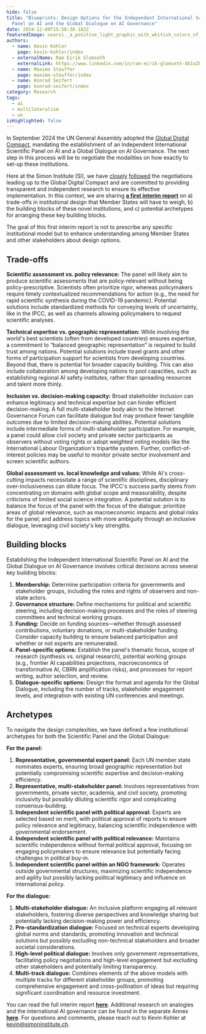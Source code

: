 ```yaml
---
hide: false
title: "Blueprints: Design Options for the Independent International Scientific
  Panel on AI and the Global Dialogue on AI Governance"
date: 2024-12-09T15:58:38.182Z
featuredImage: usersi._a_positive_light_graphic_with_whitish_colors_of_the_int_166c4d5c-f9a6-4236-bf7f-3ea112c2eb1f.webp
authors:
  - name: Kevin Kohler
    page: kevin-kohler/index
  - externalName: Ram Eirik Glomseth
    externalLink: https://www.linkedin.com/in/ram-eirik-glomseth-4b1a2b237/?originalSubdomain=ch
  - name: Maxime Stauffer
    page: maxime-stauffer/index
  - name: Konrad Seifert
    page: konrad-seifert/index
category: Research
tags:
  - ai
  - multilateralism
  - un
isHighlighted: false
---
```

In September 2024 the UN General Assembly adopted the [Global Digital Compact](https://www.un.org/techenvoy/global-digital-compact), mandating the establishment of an Independent International Scientific Panel on AI and a Global Dialogue on AI Governance. The next step in this process will be to negotiate the modalities on how exactly to set-up these institutions.

Here at the Simon Institute (SI), we have [closely](https://www.simoninstitute.ch/blog/post/response-to-the-zero-draft-of-the-global-digital-compact/) [followed](https://www.simoninstitute.ch/blog/post/response-to-revision-1-of-the-global-digital-compact-implications-for-ai-governance/) the negotiations leading up to the Global Digital Compact and are committed to providing transparent and independent research to ensure its effective implementation. In this context, we are sharing **[a first interim report](https://drive.google.com/file/d/1fSYYlU11z39NZNjrk4B0zk33dEkKKe-b/view?usp=sharing)** on a) trade-offs in institutional design that Member States will have to weigh, b) the building blocks of these novel institutions, and c) potential archetypes for arranging these key building blocks.  

The goal of this first interim report is not to prescribe any specific institutional model but to enhance understanding among Member States and other stakeholders about design options.

## Trade-offs

**Scientific assessment vs. policy relevance:** The panel will likely aim to produce scientific assessments that are policy-relevant without being policy-prescriptive. Scientists often prioritize rigor, whereas policymakers require timely contextualized recommendations for action (e.g., the need for rapid scientific synthesis during the COVID-19 pandemic). Potential solutions include standardized methods for conveying levels of uncertainty, like in the IPCC, as well as channels allowing policymakers to request scientific analyses. 

**Technical expertise vs. geographic representation:** While involving the world's best scientists (often from developed countries) ensures expertise, a commitment to “balanced geographic representation” is required to build trust among nations. Potential solutions include travel grants and other forms of participation support for scientists from developing countries. Beyond that, there is potential for broader capacity building. This can also include collaboration among developing nations to pool capacities, such as establishing regional AI safety institutes, rather than spreading resources and talent more thinly.

**Inclusion vs. decision-making capacity:** Broad stakeholder inclusion can enhance legitimacy and technical expertise but can hinder efficient decision-making. A full multi-stakeholder body akin to the Internet Governance Forum can facilitate dialogue but may produce fewer tangible outcomes due to limited decision-making abilities. Potential solutions include intermediate forms of multi-stakeholder participation. For example, a panel could allow civil society and private sector participants as observers without voting rights or adopt weighted voting models like the International Labour Organization's tripartite system. Further, conflict-of-interest policies may be useful to monitor private sector involvement and  screen scientific authors. 

**Global assessment vs. local knowledge and values:** While AI's cross-cutting impacts necessitate a range of scientific disciplines, disciplinary over-inclusiveness can dilute focus. The IPCC's success partly stems from concentrating on domains with global scope and measurability, despite criticisms of limited social science integration. A potential solution is to balance the focus of the panel with the focus of the dialogue: prioritize areas of global relevance, such as macroeconomic impacts and global risks for the panel; and address topics with more ambiguity through an inclusive dialogue, leveraging civil society's key strengths.

## Building blocks

Establishing the Independent International Scientific Panel on AI and the Global Dialogue on AI Governance involves critical decisions across several key building blocks:

1. **Membership:** Determine participation criteria for governments and stakeholder groups, including the roles and rights of observers and non-state actors.
2. **Governance structure:** Define mechanisms for political and scientific steering, including decision-making processes and the roles of steering committees and technical working groups.
3. **Funding:** Decide on funding sources—whether through assessed contributions, voluntary donations, or multi-stakeholder funding. Consider capacity building to ensure balanced participation and whether or not experts are remunerated.
4. **Panel-specific options:** Establish the panel's thematic focus, scope of research (synthesis vs. original research), potential working groups (e.g., frontier AI capabilities projections, macroeconomics of transformative AI, CBRN amplification risks), and processes for report writing, author selection, and review.
5. **Dialogue-specific options:** Design the format and agenda for the Global Dialogue, including the number of tracks, stakeholder engagement levels, and integration with existing UN conferences and meetings.

## Archetypes

To navigate the design complexities, we have defined a few institutional archetypes for both the Scientific Panel and the Global Dialogue:

**For the panel:**

1. **Representative, governmental expert panel:** Each UN member state nominates experts, ensuring broad geographic representation but potentially compromising scientific expertise and decision-making efficiency.
2. **Representative, multi-stakeholder panel:** Involves representatives from governments, private sector, academia, and civil society, promoting inclusivity but possibly diluting scientific rigor and complicating consensus-building.
3. **Independent scientific panel with political approval:** Experts are selected based on merit, with political approval of reports to ensure policy relevance and legitimacy, balancing scientific independence with governmental endorsement.
4. **Independent scientific panel with political relevance:** Maintains scientific independence without formal political approval, focusing on engaging policymakers to ensure relevance but potentially facing challenges in political buy-in.
5. **Independent scientific panel within an NGO framework:** Operates outside governmental structures, maximizing scientific independence and agility but possibly lacking political legitimacy and influence on international policy.

**For the dialogue:**

1. **Multi-stakeholder dialogue:** An inclusive platform engaging all relevant stakeholders, fostering diverse perspectives and knowledge sharing but potentially lacking decision-making power and efficiency.
2. **Pre-standardization dialogue:** Focused on technical experts developing global norms and standards, promoting innovation and technical solutions but possibly excluding non-technical stakeholders and broader societal considerations.
3. **High-level political dialogue:** Involves only government representatives, facilitating policy negotiations and high-level engagement but excluding other stakeholders and potentially limiting transparency.
4. **Multi-track dialogue:** Combines elements of the above models with multiple tracks for different stakeholder groups, promoting comprehensive engagement and cross-pollination of ideas but requiring significant coordination and resource investment.

You can read the full interim report **[here](https://drive.google.com/file/d/1fSYYlU11z39NZNjrk4B0zk33dEkKKe-b/view?usp=sharing)**. Additional research on analogies and the international AI governance can be found in the separate Annex **[here](https://drive.google.com/file/d/1iroyOOPCGflhIBLfPaj8SxksLfwKomdY/view?usp=sharing)**. For questions and comments, please reach out to Kevin Kohler at kevin@simoninstitute.ch.